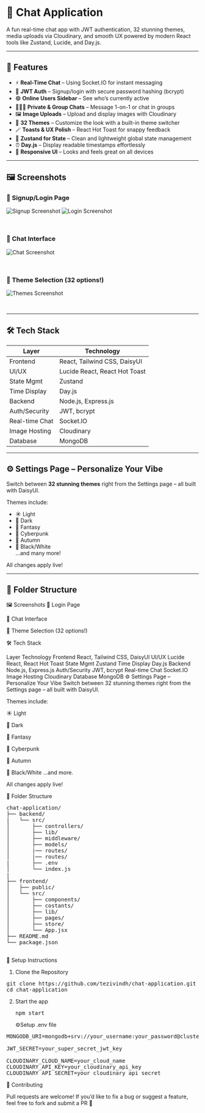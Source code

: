 # 💬 Chat Application

A fun real-time chat app with JWT authentication, 32 stunning themes, media uploads via Cloudinary, and smooth UX powered by modern React tools like Zustand, Lucide, and Day.js.

---

## 🚀 Features

- ⚡ **Real-Time Chat** – Using Socket.IO for instant messaging
- 🔐 **JWT Auth** – Signup/login with secure password hashing (bcrypt)
- 🟢 **Online Users Sidebar** – See who’s currently active
- 🧑‍🤝‍🧑 **Private & Group Chats** – Message 1-on-1 or chat in groups
- 🖼️ **Image Uploads** – Upload and display images with Cloudinary
- 🎨 **32 Themes** – Customize the look with a built-in theme switcher
- 🪄 **Toasts & UX Polish** – React Hot Toast for snappy feedback
- 🧠 **Zustand for State** – Clean and lightweight global state management
- ⏰ **Day.js** – Display readable timestamps effortlessly
- 📱 **Responsive UI** – Looks and feels great on all devices

---

## 🖼️ Screenshots

### 🔐 Signup/Login Page

![Signup Screenshot](screenshots/signup.png)
![Login Screenshot](screenshots/login.png)

&nbsp;

### 💬 Chat Interface

![Chat Screenshot](screenshots/chat.png)

&nbsp;

### 🎨 Theme Selection (32 options!)

![Themes Screenshot](screenshots/themes.png)

&nbsp;

---

## 🛠️ Tech Stack

| Layer          | Technology                    |
| -------------- | ----------------------------- |
| Frontend       | React, Tailwind CSS, DaisyUI  |
| UI/UX          | Lucide React, React Hot Toast |
| State Mgmt     | Zustand                       |
| Time Display   | Day.js                        |
| Backend        | Node.js, Express.js           |
| Auth/Security  | JWT, bcrypt                   |
| Real-time Chat | Socket.IO                     |
| Image Hosting  | Cloudinary                    |
| Database       | MongoDB                       |

---

## ⚙️ Settings Page – Personalize Your Vibe

Switch between **32 stunning themes** right from the Settings page – all built with DaisyUI.

Themes include:

- ☀️ Light
- 🌙 Dark
- 🐉 Fantasy
- 🧊 Cyberpunk
- 🍁 Autumn
- 🐼 Black/White  
  ...and many more!

All changes apply live!

---

## 📁 Folder Structure

🖼️ Screenshots
🔐 Login Page



💬 Chat Interface



🎨 Theme Selection (32 options!)



🛠️ Tech Stack

Layer Technology
Frontend React, Tailwind CSS, DaisyUI
UI/UX Lucide React, React Hot Toast
State Mgmt Zustand
Time Display Day.js
Backend Node.js, Express.js
Auth/Security JWT, bcrypt
Real-time Chat Socket.IO
Image Hosting Cloudinary
Database MongoDB
⚙️ Settings Page – Personalize Your Vibe
Switch between 32 stunning themes right from the Settings page – all built with DaisyUI.

Themes include:

☀️ Light

🌙 Dark

🐉 Fantasy

🧊 Cyberpunk

🍁 Autumn

🐼 Black/White ...and more.

All changes apply live!

📁 Folder Structure

<pre>
chat-application/
├── backend/
|   └── src/
│       ├── controllers/
│       ├── lib/
│       ├── middleware/
│       ├── models/
│       |── routes/
│       |── routes/
|       ├── .env
│       └── index.js
|
├── frontend/
│   ├── public/
│   └── src/
│       ├── components/
│       ├── costants/
│       ├── lib/
│       ├── pages/
│       ├── store/
│       └── App.jsx
├── README.md
└── package.json

</pre>

🔧 Setup Instructions

1. Clone the Repository

<pre>
git clone https://github.com/tezivindh/chat-application.git
cd chat-application</pre>

2. Start the app
   <pre>
   npm start
   </pre>
   ⚙️Setup .env file

<pre>
MONGODB_URI=mongodb+srv://your_username:your_password@cluster0.ggok6.mongodb.net/chat_db?retryWrites=true&w=majority&appName=Cluster0

JWT_SECRET=your_super_secret_jwt_key

CLOUDINARY_CLOUD_NAME=your_cloud_name
CLOUDINARY_API_KEY=your_cloudinary_api_key
CLOUDINARY_API_SECRET=your_cloudinary_api_secret
</pre>

🤝 Contributing

<p>
Pull requests are welcome! If you’d like to fix a bug or suggest a feature, feel free to fork and submit a PR 🚀</p>
